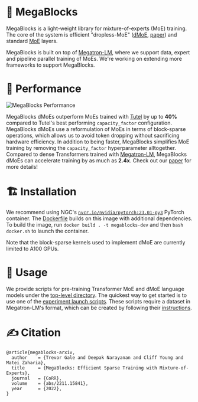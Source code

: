 # :robot: MegaBlocks

MegaBlocks is a light-weight library for mixture-of-experts (MoE) training. The core of the system is efficient "dropless-MoE" ([dMoE](megablocks/layers/dmoe.py), [paper](https://arxiv.org/abs/2211.15841)) and standard [MoE](megablocks/layers/moe.py) layers.

MegaBlocks is built on top of [Megatron-LM](https://github.com/NVIDIA/Megatron-LM), where we support data, expert and pipeline parallel training of MoEs. We're working on extending more frameworks to support MegaBlocks.

# :rocket: Performance

![MegaBlocks Performance](media/dropping_end_to_end.png)

MegaBlocks dMoEs outperform MoEs trained with [Tutel](https://github.com/microsoft/tutel) by up to **40%** compared to Tutel's best performing `capacity_factor` configuration. MegaBlocks dMoEs use a reformulation of MoEs in terms of block-sparse operations, which allows us to avoid token dropping without sacrificing hardware efficiency. In addition to being faster, MegaBlocks simplifies MoE training by removing the `capacity_factor` hyperparameter alltogether. Compared to dense Transformers trained with [Megatron-LM](https://github.com/NVIDIA/Megatron-LM), MegaBlocks dMoEs can accelerate training by as much as **2.4x**. Check out our [paper](https://arxiv.org/abs/2211.15841) for more details!

# :building_construction: Installation

We recommend using NGC's [`nvcr.io/nvidia/pytorch:23.01-py3`](https://catalog.ngc.nvidia.com/orgs/nvidia/containers/pytorch/tags) PyTorch container. The [Dockerfile](Dockerfile) builds on this image with additional dependencies. To build the image, run `docker build . -t megablocks-dev` and then `bash docker.sh` to launch the container.

Note that the block-sparse kernels used to implement dMoE are currently limited to A100 GPUs.

# :steam_locomotive: Usage

We provide scripts for pre-training Transformer MoE and dMoE language models under the [top-level directory](megablocks/). The quickest way to get started is to use one of the [experiment launch scripts](exp/). These scripts require a dataset in Megatron-LM's format, which can be created by following their [instructions](https://github.com/NVIDIA/Megatron-LM#data-preprocessing).

# :writing_hand: Citation

```
@article{megablocks-arxiv,
  author    = {Trevor Gale and Deepak Narayanan and Cliff Young and Matei Zaharia},
  title     = {MegaBlocks: Efficient Sparse Training with Mixture-of-Experts},
  journal   = {CoRR},
  volume    = {abs/2211.15841},
  year      = {2022},
}
```
